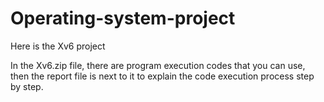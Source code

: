 # Operating-system-project
Here is the Xv6 project

In the Xv6.zip file, there are program execution codes that you can use, then the report file is next to it to explain the code execution process step by step.

